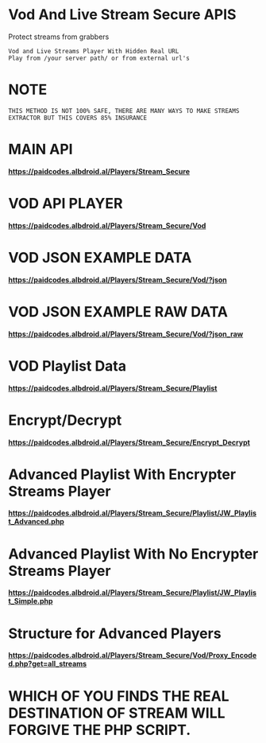 # Vod And Live Stream Secure APIS
Protect streams from grabbers

    Vod and Live Streams Player With Hidden Real URL
    Play from /your server path/ or from external url's
    
# NOTE
    THIS METHOD IS NOT 100% SAFE, THERE ARE MANY WAYS TO MAKE STREAMS EXTRACTOR BUT THIS COVERS 85% INSURANCE

# MAIN API
**https://paidcodes.albdroid.al/Players/Stream_Secure**
    
# VOD API PLAYER
**https://paidcodes.albdroid.al/Players/Stream_Secure/Vod**

# VOD JSON EXAMPLE DATA
**https://paidcodes.albdroid.al/Players/Stream_Secure/Vod/?json**

# VOD JSON EXAMPLE RAW DATA
**https://paidcodes.albdroid.al/Players/Stream_Secure/Vod/?json_raw**

# VOD Playlist Data
**https://paidcodes.albdroid.al/Players/Stream_Secure/Playlist**

# Encrypt/Decrypt
**https://paidcodes.albdroid.al/Players/Stream_Secure/Encrypt_Decrypt**

# Advanced Playlist With Encrypter Streams Player
**https://paidcodes.albdroid.al/Players/Stream_Secure/Playlist/JW_Playlist_Advanced.php**

# Advanced Playlist With No Encrypter Streams Player
**https://paidcodes.albdroid.al/Players/Stream_Secure/Playlist/JW_Playlist_Simple.php**

# Structure for Advanced Players
**https://paidcodes.albdroid.al/Players/Stream_Secure/Vod/Proxy_Encoded.php?get=all_streams**


# WHICH OF YOU FINDS THE REAL DESTINATION OF STREAM WILL FORGIVE THE PHP SCRIPT.


